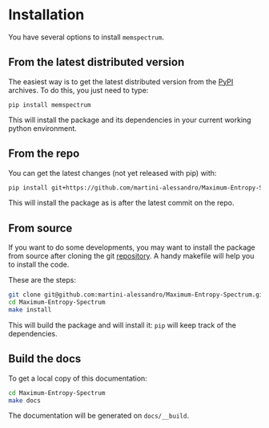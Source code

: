 Installation
============

You have several options to install `memspectrum`.

## From the latest distributed version

The easiest way is to get the latest distributed version from the [PyPI](https://pypi.org/project/memspectrum/) archives.
To do this, you just need to type:

```
pip install memspectrum
```

This will install the package and its dependencies in your current working python environment.

## From the repo

You can get the latest changes (not yet released with pip) with:

```Bash
pip install git+https://github.com/martini-alessandro/Maximum-Entropy-Spectrum
```

This will install the package as is after the latest commit on the repo.

## From source

If you want to do some developments, you may want to install the package from source after cloning the git [repository](https://github.com/martini-alessandro/Maximum-Entropy-Spectrum).
A handy makefile will help you to install the code.

These are the steps:


```Bash
git clone git@github.com:martini-alessandro/Maximum-Entropy-Spectrum.git
cd Maximum-Entropy-Spectrum
make install
```

This will build the package and will install it: `pip` will keep track of the dependencies.

## Build the docs

To get a local copy of this documentation:

```Bash
cd Maximum-Entropy-Spectrum
make docs
```

The documentation will be generated on `docs/__build`.



